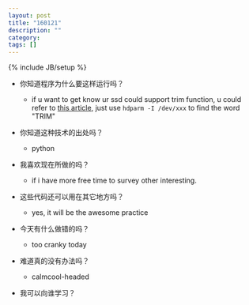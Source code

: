 ```yaml
---
layout: post
title: "160121"
description: ""
category: 
tags: []
---
```

{% include JB/setup %}

* 你知道程序为什么要这样运行吗？
  * if u want to get know ur ssd could support trim function, u could refer to [this article](http://howto.unixdev.net/Test_LVM_Trim_Ext4.html), just use `hdparm -I /dev/xxx` to find the word "TRIM"

* 你知道这种技术的出处吗？
  * python

* 我喜欢现在所做的吗？
  * if i have more free time to survey other interesting.

* 这些代码还可以用在其它地方吗？
  * yes, it will be the awesome practice

* 今天有什么做错的吗？
  * too cranky today

* 难道真的没有办法吗？
  * calmcool-headed 

* 我可以向谁学习？
 
